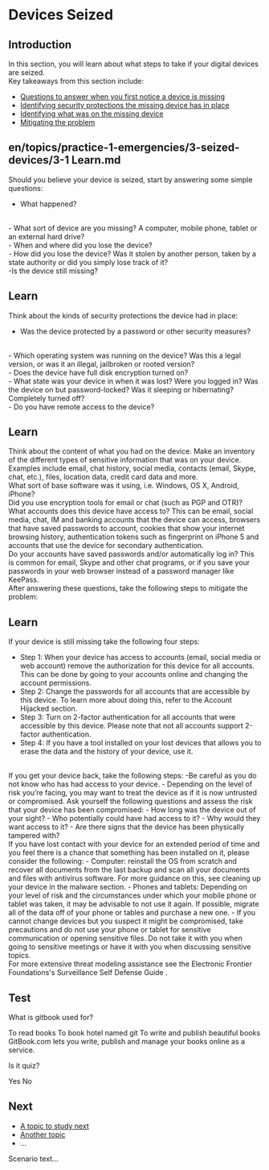 # Devices Seized
## Introduction
In this section, you will learn about what steps to take if your digital devices are seized.
<br>
Key takeaways from this section include:
- [Questions to answer when you first notice a device is missing](en/topics/practice-1-emergencies/3-seized-devices/3-1-learn.md)
- [Identifying security protections the missing device has in place](en/topics/practice-1-emergencies/3-seized-devices/3-2-learn.md)
- [Identifying what was on the missing device](en/topics/practice-1-emergencies/3-seized-devices/3-3-learn.md)
- [Mitigating the problem](en/topics/practice-1-emergencies/3-seized-devices/3-4-learn.md)


## en/topics/practice-1-emergencies/3-seized-devices/3-1 Learn.md
Should you believe your device is seized, start by answering some simple questions:
<br>
- What happened?
<br>
- What sort of device are you missing? A computer, mobile phone, tablet or an external hard drive?
<br>
- When and where did you lose the device?
<br>
- How did you lose the device? Was it stolen by another person, taken by a state authority or did you simply lose track of it?
<br>
-Is the device still missing?

## Learn
Think about the kinds of security protections the device had in place:
<br>
- Was the device protected by a password or other security measures?
<br>
- Which operating system was running on the device? Was this a legal version, or was it an illegal, jailbroken or rooted version?
<br>
- Does the device have full disk encryption turned on?
<br>
- What state was your device in when it was lost? Were you logged in? Was the device on but password-locked? Was it sleeping or hibernating? Completely turned off?
<br>
- Do you have remote access to the device?


## Learn
Think about the content of what you had on the device. Make an inventory of the different types of sensitive information that was on your device. Examples include email, chat history, social media, contacts (email, Skype, chat, etc.), files, location data, credit card data and more.
<br>
What sort of base software was it using, i.e. Windows, OS X, Android, iPhone?
<br>
Did you use encryption tools for email or chat (such as PGP and OTR)?
<br>
What accounts does this device have access to? This can be email, social media, chat, IM and banking accounts that the device can access, browsers that have saved passwords to account, cookies that show your internet browsing history, authentication tokens such as fingerprint on iPhone 5 and accounts that use the device for secondary authentication.
<br>
Do your accounts have saved passwords and/or automatically log in? This is common for email, Skype and other chat programs, or if you save your passwords in your web browser instead of a password manager like KeePass.
<br>
After answering these questions, take the following steps to mitigate the problem:
<br>

## Learn
<!--Perhaps there's a way here to have users select the situation that applies to them, rather than making users have to go through lots of information that doesn't concern them. This would improve flow. One idea here would be, "Is your device still missing? Do you have your device back?"-->

If your device is still missing take the following four steps:
- Step 1: When your device has access to accounts (email, social media or web account) remove the authorization for this device for all accounts. This can be done by going to your accounts online and changing the account permissions.
- Step 2: Change the passwords for all accounts that are accessible by this device. To learn more about doing this, refer to the Account Hijacked section.
- Step 3: Turn on 2-factor authentication for all accounts that were accessible by this device. Please note that not all accounts support 2-factor authentication.
- Step 4: If you have a tool installed on your lost devices that allows you to erase the data and the history of your device, use it.

<br>
If you get your device back, take the following steps:
-Be careful as you do not know who has had access to your device.
- Depending on the level of risk you’re facing, you may want to treat the device as if it is now untrusted or compromised. Ask yourself the following questions and assess the risk that your device has been compromised:
- How long was the device out of your sight?
- Who potentially could have had access to it?
- Why would they want access to it?
- Are there signs that the device has been physically tampered with?

<br>
If you have lost contact with your device for an extended period of time and you feel there is a chance that something has been installed on it, please consider the following:
- Computer: reinstall the OS from scratch and recover all documents from the last backup and scan all your documents and files with antivirus software. For more guidance on this, see cleaning up your device in the malware section.
- Phones and tablets: Depending on your level of risk and the circumstances under which your mobile phone or tablet was taken, it may be advisable to not use it again. If possible, migrate all of the data off of your phone or tables and purchase a new one.
- If you cannot change devices but you suspect it might be compromised, take precautions and do not use your phone or tablet for sensitive communication or opening sensitive files. Do not take it with you when going to sensitive meetings or have it with you when discussing sensitive topics.
<br>
For more extensive threat modeling assistance see the Electronic Frontier Foundations's Surveillance Self Defense Guide <!--https://ssd.eff.org/en-->.


## Test
<quiz name="Gitbook Quiz">
    <question multiple>
        <p>What is gitbook used for?</p>
        <answer correct>To read books</answer>
        <answer>To book hotel named git</answer>
        <answer correct>To write and publish beautiful books</answer>
        <explanation>GitBook.com lets you write, publish and manage your books online as a service.</explanation>
    </question>
    <question>
        <p>Is it quiz?</p>
        <answer correct>Yes</answer>
        <answer>No</answer>
    </question>
</quiz>

## Next
 * [A topic to study next](en/topics/_topic/_unit/index.md)
 * [Another topic](en/topics/_topic/_unit/index.md)
 * ...
 
 <!--implementing idea of reading lesson points to ''next to read list'' 
 
 automatically adding things to read 
 
 natural follow up lessons (e.g. the next lesson), but also related materials (e.g. phones), or additional reading that's online.-->
 


Scenario text...

